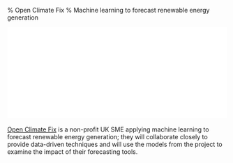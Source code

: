 % Open Climate Fix
% Machine learning to forecast renewable energy generation

![Open Climate Fix](ocf.svg)

[Open Climate Fix](https://www.openclimatefix.org/) is a non-profit UK SME applying machine learning to forecast renewable energy generation; they will collaborate closely to provide data-driven techniques and will use the models from the project to examine the impact of their forecasting tools.


